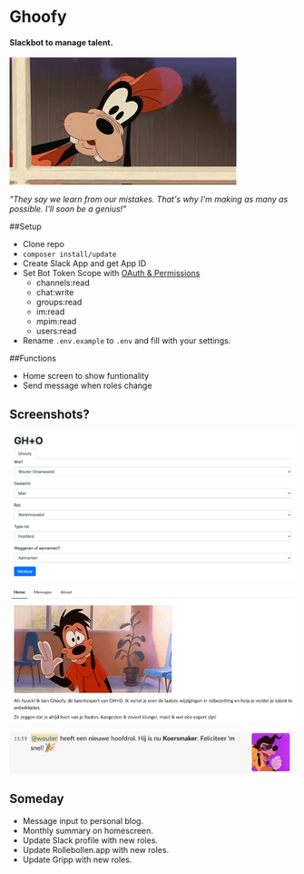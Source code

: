 # Ghoofy
#### Slackbot to manage talent.

![Goofy inspecting](https://github.com/wgroenewold/Ghoofy/blob/master/readme_assets/header.gif?raw=true "Goofy inspecting")

*"They say we learn from our mistakes. That's why I'm making as many as possible. I'll soon be a genius!"*

##Setup
- Clone repo
- ```composer install/update```
- Create Slack App and get App ID
- Set Bot Token Scope with [OAuth & Permissions](https://api.slack.com/apps/YOURAPPID/oauth)
    - channels:read
    - chat:write
    - groups:read    
    - im:read    
    - mpim:read
    - users:read
- Rename ```.env.example``` to ```.env``` and fill with your settings.

##Functions
- Home screen to show funtionality
- Send message when roles change

## Screenshots?
![Ghoofy - Admin page](https://github.com/wgroenewold/Ghoofy/blob/master/readme_assets/admin.png?raw=true "Ghoofy - Admin page")

![Ghoofy - Home](https://github.com/wgroenewold/Ghoofy/blob/master/readme_assets/home.png?raw=true "Ghoofy - Home")

![Ghoofy  - Message example](https://github.com/wgroenewold/Ghoofy/blob/master/readme_assets/message.png?raw=true "Ghoofy - Message example")

## Someday
- Message input to personal blog.
- Monthly summary on homescreen.
- Update Slack profile with new roles.
- Update Rollebollen.app with new roles.
- Update Gripp with new roles.